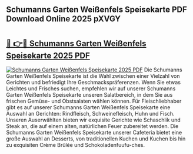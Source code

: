 ## Schumanns Garten Weißenfels Speisekarte PDF Download Online 2025 pXVGY

# <h2><a href="http://gc68cf.nevu.top/?p=Schumanns+Garten+Wei%c3%9fenfels+Speisekarte">🔗 👉🔴 Schumanns Garten Weißenfels Speisekarte 2025 PDF</a></h2>

[![Schumanns Garten Weißenfels Speisekarte 2025 PDF](https://i.imgur.com/dBaPXMq.png)](http://gc68cf.nevu.top/?p=Schumanns+Garten+Wei%c3%9fenfels+Speisekarte)
Die Schumanns Garten Weißenfels Speisekarte ist die Wahl zwischen einer Vielzahl von Gerichten und befriedigt Ihre Geschmackspräferenzen. Wenn Sie etwas Leichtes und Frisches suchen, empfehlen wir auf unserer Schumanns Garten Weißenfels Speisekarte unseren Salatbereich, in dem Sie aus frischen Gemüse- und Obstsalaten wählen können. Für Fleischliebhaber gibt es auf unserer Schumanns Garten Weißenfels Speisekarte eine Auswahl an Gerichten: Rindfleisch, Schweinefleisch, Huhn und Fisch. Unseren Auserwählten bieten wir exquisite Gerichte wie Schaschlik und Steak an, die auf einem alten, natürlichen Feuer zubereitet werden. Die Schumanns Garten Weißenfels Speisekarte unserer Cafeteria bietet eine große Auswahl an Desserts, von traditionellen Kuchen und Kuchen bis hin zu exquisiten Crème Brûlée und Schokoladenfuufu-ches.
